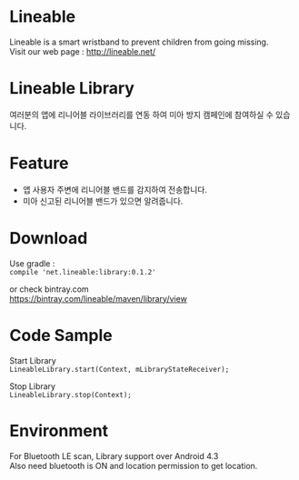 # Lineable
Lineable is a smart wristband to prevent children from going missing.  
Visit our web page : http://lineable.net/

# Lineable Library
여러분의 앱에 리니어블 라이브러리를 연동 하여 미아 방지 캠페인에 참여하실 수 있습니다.

# Feature
- 앱 사용자 주변에 리니어블 밴드를 감지하여 전송합니다.
- 미아 신고된 리니어블 밴드가 있으면 알려줍니다.

# Download
Use gradle :  
`compile 'net.lineable:library:0.1.2'`

or check bintray.com  
  https://bintray.com/lineable/maven/library/view  

# Code Sample
Start Library  
`LineableLibrary.start(Context, mLibraryStateReceiver);`

Stop Library  
`LineableLibrary.stop(Context);`

# Environment
For Bluetooth LE scan, Library support over Android 4.3  
Also need bluetooth is ON and location permission to get location.







